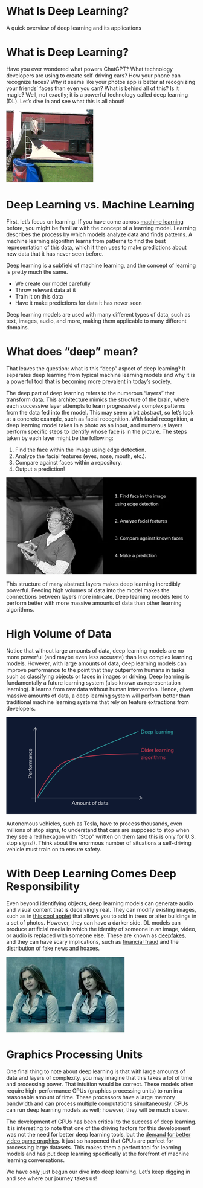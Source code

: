 # What Is Deep Learning?

A quick overview of deep learning and its applications

# What is Deep Learning?
Have you ever wondered what powers ChatGPT? What technology developers are using to create self-driving cars? How your phone can recognize faces? Why it seems like your photos app is better at recognizing your friends’ faces than even you can? What is behind all of this? Is it magic? Well, not exactly; it is a powerful technology called deep learning (DL). Let’s dive in and see what this is all about!

![splash](./img/dive_gif.webp)

# Deep Learning vs. Machine Learning

First, let’s focus on learning. If you have come across [machine learning](https://www.codecademy.com/paths/machine-learning/tracks/introduction-to-machine-learning-skill-path/modules/introduction-to-machine-learning-skill-path/lessons/why-machine-learning/exercises/introduction) before, you might be familiar with the concept of a learning model. Learning describes the process by which models analyze data and finds patterns. A machine learning algorithm learns from patterns to find the best representation of this data, which it then uses to make predictions about new data that it has never seen before.

Deep learning is a subfield of machine learning, and the concept of learning is pretty much the same.

* We create our model carefully
* Throw relevant data at it
* Train it on this data
* Have it make predictions for data it has never seen

Deep learning models are used with many different types of data, such as text, images, audio, and more, making them applicable to many different domains.

# What does “deep” mean?
That leaves the question: what is this “deep” aspect of deep learning? It separates deep learning from typical machine learning models and why it is a powerful tool that is becoming more prevalent in today’s society.

The deep part of deep learning refers to the numerous “layers” that transform data. This architecture mimics the structure of the brain, where each successive layer attempts to learn progressively complex patterns from the data fed into the model. This may seem a bit abstract, so let’s look at a concrete example, such as facial recognition. With facial recognition, a deep learning model takes in a photo as an input, and numerous layers perform specific steps to identify whose face is in the picture. The steps taken by each layer might be the following:

1. Find the face within the image using edge detection.
2. Analyze the facial features (eyes, nose, mouth, etc.).
3. Compare against faces within a repository.
4. Output a prediction!

![facial recognition](./img/facial_rec.webp)

This structure of many abstract layers makes deep learning incredibly powerful. Feeding high volumes of data into the model makes the connections between layers more intricate. Deep learning models tend to perform better with more massive amounts of data than other learning algorithms.

# High Volume of Data
Notice that without large amounts of data, deep learning models are no more powerful (and maybe even less accurate) than less complex learning models. However, with large amounts of data, deep learning models can improve performance to the point that they outperform humans in tasks such as classifying objects or faces in images or driving. Deep learning is fundamentally a future learning system (also known as representation learning). It learns from raw data without human intervention. Hence, given massive amounts of data, a deep learning system will perform better than traditional machine learning systems that rely on feature extractions from developers. 

![classic vs deep](./img/Deep-learning-intro.webp)

Autonomous vehicles, such as Tesla, have to process thousands, even millions of stop signs, to understand that cars are supposed to stop when they see a red hexagon with “Stop” written on them (and this is only for U.S. stop signs!). Think about the enormous number of situations a self-driving vehicle must train on to ensure safety.

# With Deep Learning Comes Deep Responsibility
Even beyond identifying objects, deep learning models can generate audio and visual content that is deceivingly real. They can modify existing images, such as in [this cool applet](https://ganpaint.io/#) that allows you to add in trees or alter buildings in a set of photos. However, they can have a darker side. DL models can produce artificial media in which the identity of someone in an image, video, or audio is replaced with someone else. These are known as [deepfakes](https://en.wikipedia.org/wiki/Deepfake), and they can have scary implications, such as [financial fraud](https://web.archive.org/web/20200924073208if_/https://www.forbes.com/sites/jessedamiani/2019/09/03/a-voice-deepfake-was-used-to-scam-a-ceo-out-of-243000/#7d86f8d82241) and the distribution of fake news and hoaxes. 

![Deepfake example](./img/Deepfake_example.webp)

# Graphics Processing Units
One final thing to note about deep learning is that with large amounts of data and layers of complexity, you may imagine that this takes a lot of time and processing power. That intuition would be correct. These models often require high-performance GPUs (graphics processing units) to run in a reasonable amount of time. These processors have a large memory bandwidth and can process multiple computations simultaneously. CPUs can run deep learning models as well; however, they will be much slower.

The development of GPUs has been critical to the success of deep learning. It is interesting to note that one of the driving factors for this development was not the need for better deep learning tools, but the [demand for better video game graphics](https://techcrunch.com/2017/10/27/how-video-game-tech-makes-neural-networks-possible/). It just so happened that GPUs are perfect for processing large datasets. This makes them a perfect tool for learning models and has put deep learning specifically at the forefront of machine learning conversations. 

We have only just begun our dive into deep learning. Let’s keep digging in and see where our journey takes us! 
